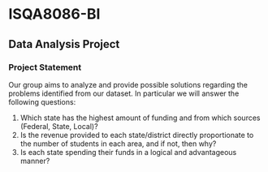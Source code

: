 # ISQA8086-BI
## Data Analysis Project
### Project Statement
Our group aims to analyze and provide possible solutions regarding the problems identified from our dataset.  In particular we will answer the following questions:

1. Which state has the highest amount of funding and from which sources (Federal, State, Local)?
2. Is the revenue provided to each state/district directly proportionate to the number of students in each area, and if not, then why?
3. Is each state spending their funds in a logical and advantageous manner? 

